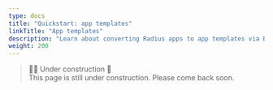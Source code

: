 ```yaml
---
type: docs
title: "Quickstart: app templates"
linkTitle: "App templates"
description: "Learn about converting Radius apps to app templates via Bicep modules and regisitries" 
weight: 200
---
```


> 👷‍♂️ Under construction 🚧 <br>
This page is still under construction. Please come back soon.
